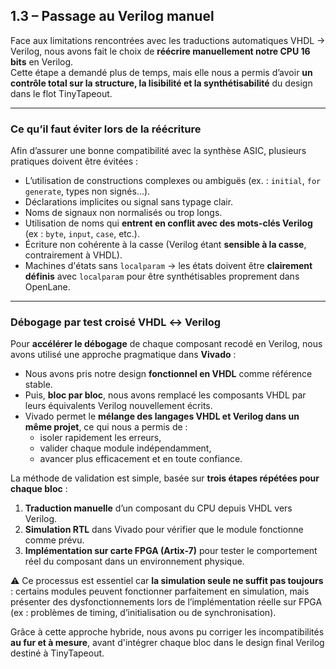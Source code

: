##  1.3 – Passage au Verilog manuel

Face aux limitations rencontrées avec les traductions automatiques VHDL → Verilog, nous avons fait le choix de **réécrire manuellement notre CPU 16 bits** en Verilog.  
Cette étape a demandé plus de temps, mais elle nous a permis d’avoir **un contrôle total sur la structure, la lisibilité et la synthétisabilité** du design dans le flot TinyTapeout.

---

### Ce qu’il faut éviter lors de la réécriture

Afin d’assurer une bonne compatibilité avec la synthèse ASIC, plusieurs pratiques doivent être évitées :

-  L’utilisation de constructions complexes ou ambiguës (ex. : `initial`, `for generate`, types non signés...).
-  Déclarations implicites ou signal sans typage clair.
-  Noms de signaux non normalisés ou trop longs.
-  Utilisation de noms qui **entrent en conflit avec des mots-clés Verilog** (ex : `byte`, `input`, `case`, etc.).
-  Écriture non cohérente à la casse (Verilog étant **sensible à la casse**, contrairement à VHDL).
-  Machines d'états sans `localparam` → les états doivent être **clairement définis** avec `localparam` pour être synthétisables proprement dans OpenLane.

---

### Débogage par test croisé VHDL ↔ Verilog

Pour **accélérer le débogage** de chaque composant recodé en Verilog, nous avons utilisé une approche pragmatique dans **Vivado** :

- Nous avons pris notre design **fonctionnel en VHDL** comme référence stable.
- Puis, **bloc par bloc**, nous avons remplacé les composants VHDL par leurs équivalents Verilog nouvellement écrits.
- Vivado permet le **mélange des langages VHDL et Verilog dans un même projet**, ce qui nous a permis de :
  - isoler rapidement les erreurs,
  - valider chaque module indépendamment,
  - avancer plus efficacement et en toute confiance.

La méthode de validation est simple, basée sur **trois étapes répétées pour chaque bloc** :

1. **Traduction manuelle** d’un composant du CPU depuis VHDL vers Verilog.
2. **Simulation RTL** dans Vivado pour vérifier que le module fonctionne comme prévu.
3. **Implémentation sur carte FPGA (Artix-7)** pour tester le comportement réel du composant dans un environnement physique.

⚠️ Ce processus est essentiel car **la simulation seule ne suffit pas toujours** : certains modules peuvent fonctionner parfaitement en simulation, mais présenter des dysfonctionnements lors de l’implémentation réelle sur FPGA (ex : problèmes de timing, d’initialisation ou de synchronisation).

Grâce à cette approche hybride, nous avons pu corriger les incompatibilités **au fur et à mesure**, avant d'intégrer chaque bloc dans le design final Verilog destiné à TinyTapeout.
